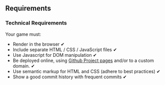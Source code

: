 


## Requirements

### Technical Requirements

Your game must:

- Render in the browser ✔
- Include separate HTML / CSS / JavaScript files ✔
- Use Javascript for DOM manipulation ✔
- Be deployed online, using [Github Project pages](https://pages.github.com)
  and/or to a custom domain. ✔
- Use semantic markup for HTML and CSS (adhere to best practices) ✔
- Show a good commit history with frequent commits ✔
